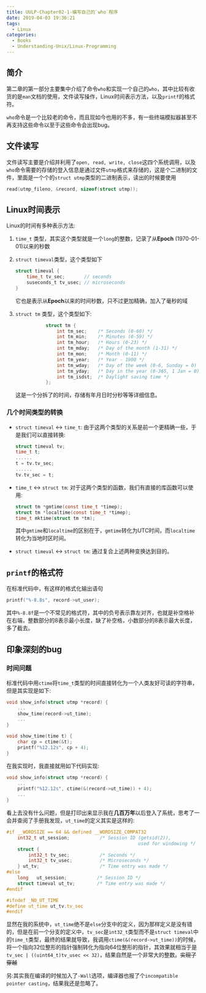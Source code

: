 ```yaml
---
title: UULP-Chapter02-1-编写自己的`who`程序
date: 2019-04-03 19:36:21
tags:
  - Linux
categories:
  - Books
  - Understanding-Unix/Linux-Programming
---
```



## 简介

第二章的第一部分主要集中介绍了命令`who`和实现一个自己的`who`，其中比较有收货的是`man`文档的使用，文件读写操作，Linux时间表示方法，以及`printf`的格式符。

`who`命令是一个比较老的命令，而且现如今也用的不多，有一些终端模拟器甚至不再支持这些命令以至于这些命令会出现bug。

<!-- more -->

## 文件读写

文件读写主要是介绍并利用了`open, read, write, close`这四个系统调用，以及`who`命令需要的存储的登入信息是通过文件`utmp`格式来存储的，这是个二进制的文件，里面是一个个的`struct utmp`类型的二进制表示，读出的时候要使用

```C
read(utmp_fileno, &record, sizeof(struct utmp));
```

## Linux时间表示

Linux的时间有多种表示方法:

1. `time_t` 类型，其实这个类型就是一个`long`的整数，记录了从**Epoch** (1970-01-01)以来的秒数

2. `struct timeval`类型，这个类型如下

   ```C
   struct timeval {
       time_t tv_sec;       // seconds
       suseconds_t tv_usec; // microseconds
   }
   ```

   它也是表示从**Epoch**以来的时间秒数，只不过更加精确，加入了毫秒的域

3. `struct tm` 类型，这个类型如下:

   ```C
              struct tm {
                  int tm_sec;    /* Seconds (0-60) */
                  int tm_min;    /* Minutes (0-59) */
                  int tm_hour;   /* Hours (0-23) */
                  int tm_mday;   /* Day of the month (1-31) */
                  int tm_mon;    /* Month (0-11) */
                  int tm_year;   /* Year - 1900 */
                  int tm_wday;   /* Day of the week (0-6, Sunday = 0) */
                  int tm_yday;   /* Day in the year (0-365, 1 Jan = 0) */
                  int tm_isdst;  /* Daylight saving time */
              };
   
   ```

   这是一个分拆了的时间，存储有年月日时分秒等等详细信息。

### 几个时间类型的转换

- `struct timeval` $\leftrightarrow$ `time_t`: 由于这两个类型的关系是前一个更精确一些，于是我们可以直接转换:

  ```C
  struct timeval tv;
  time_t t;
  ......
  t = tv.tv_sec;
  ......
  tv.tv_sec = t;
  ```

- `time_t` $\leftrightarrow$ `struct tm`: 对于这两个类型的函数，我们有直接的库函数可以使用:

  ```C
  struct tm *gmtime(const time_t *timep);
  struct tm *localtime(const time_t *timep);
  time_t mktime(struct tm *tm);
  ```

  其中`gmtime`和`localtime`的区别在于，`gmtime`转化为UTC时间，而`localtime`转化为当地时区时间。

- `struct timeval` $\leftrightarrow$ `struct tm`: 通过复合上述两种变换达到目的。

## `printf`的格式符

在标准代码中，有这样的格式化输出语句

```C
printf("%-8.8s", record->ut_user);
```

其中`%-8.8f`是一个不常见的格式符，其中的负号表示靠左对齐，也就是补空格补在右端，整数部分的8表示最小长度，缺了补空格，小数部分的8表示最大长度，多了截去。

## 印象深刻的bug

### 时间问题

标准代码中用`ctime`将`time_t`类型的时间直接转化为一个人类友好可读的字符串，但是其实现是如下:

```C
void show_info(struct utmp *record) {
    ...
    show_time(record->ut_time);
    ...
}

void show_time(time t) {
    char cp = ctime(&t);
    printf("%12.12s", cp + 4);
}
```

在我实现时，我直接就用如下代码实现:

```C
void show_info(struct utmp *record) {
    ...
    printf("%12.12s", ctime(&(record->ut_time)) + 4);
    ...
}
```

看上去没有什么问题，但是打印出来显示我在**几百万年**以后登入了系统，思考了一会并查阅了手册我发现，`ut_time`的定义其实是这样的:

```C
#if __WORDSIZE == 64 && defined __WORDSIZE_COMPAT32
    int32_t ut_session;           /* Session ID (getsid(2)),
                                                used for windowing */
    struct {
        int32_t tv_sec;           /* Seconds */
        int32_t tv_usec;          /* Microseconds */
    } ut_tv;                      /* Time entry was made */
#else
    long   ut_session;           /* Session ID */
    struct timeval ut_tv;        /* Time entry was made */
#endif

#ifndef _NO_UT_TIME
#define ut_time ut_tv.tv_sec
#endif
```

显然在我的系统中，`ut_time`绝不是`else`分支中的定义，因为那样定义是没有错的，但是在前一个分支的定义中，`tv_sec`是`int32_t`类型而不是`struct timeval`中的`time_t`类型，最终的结果就导致，我调用`ctime(&(record->ut_time))`的时候，将一个指向32位整形的指针强制转化为指向64位整形的指针，其效果就相当于是`tv_sec | ((uint64_t)tv_usec << 32)`，结果自然是一个非常大的整数。~~实现了穿越~~

另:其实我在编译的时候加入了`-Wall`选项，编译器也报了个`incompatible pointer casting`，结果我还是忽略了。
